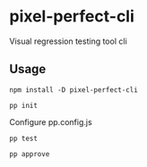 # pixel-perfect-cli

Visual regression testing tool cli

## Usage

`npm install -D pixel-perfect-cli`

`pp init`

Configure pp.config.js

`pp test`

`pp approve`
